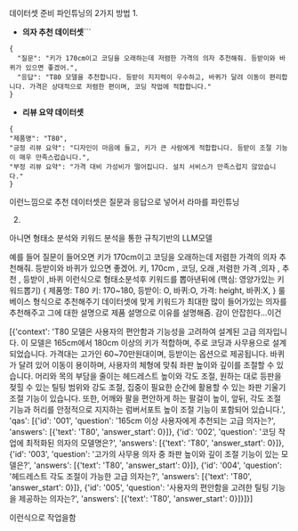 
데이터셋 준비
파인튜닝의 2가지 방법
1. 
- **의자 추천 데이터셋**```
```
{
  "질문": "키가 170cm이고 코딩을 오래하는데 저렴한 가격의 의자 추천해줘. 등받이와 바퀴가 있으면 좋겠어.",
  "응답": "T80 모델을 추천합니다. 등받이 지지력이 우수하고, 바퀴가 달려 이동이 편리합니다. 가격은 상대적으로 저렴한 편이며, 코딩 작업에 적합합니다."
}

```
- **리뷰 요약 데이터셋**
```
{ 
"제품명": "T80",
"긍정 리뷰 요약": "디자인이 마음에 들고, 키가 큰 사람에게 적합합니다. 등받이 조절 기능이 매우 만족스럽습니다.",
"부정 리뷰 요약": "가격 대비 가성비가 떨어집니다. 설치 서비스가 만족스럽지 않았습니다."
}
```

이런느낌으로 추천 데이터셋은 질문과 응답으로 넣어서 라마를 파인튜닝

2. 
아니면 형태소 분석와 키워드 분석을 통한 규칙기반의 LLM모델

예를 들어 질문이 들어오면 
키가 170cm이고 코딩을 오래하는데 저렴한 가격의 의자 추천해줘. 등받이와 바퀴가 있으면 좋겠어.
키,  170cm , 코딩, 오래 ,저렴한 가격 ,의자 , 추천 , 등받이 ,바퀴
이런식으로 형태소분석후 키워드를 뽑아낸뒤에 (핵심: 영양가있는 키워드뽑기)
{
제품명: T80
키: 170~180,
등받이: O,
바퀴:O,
가격: height,
바퀴:X,
}
룰베이스 형식으로 추천해주기 
데이터셋에 맞게 키워드가 최대한 많이 들어가있는 의자를 추천해주고 그에 대한 설명으로 제품 설명으로 이유를 설명해줌. 
감이 안잡힌다...이건

[{'context': 'T80 모델은 사용자의 편안함과 기능성을 고려하여 설계된 고급 의자입니다. 이 모델은 165cm에서 180cm 이상의 키가 적합하며, 주로 코딩과 사무용으로 설계되었습니다. 가격대는 고가인 60~70만원대이며, 등받이는 옵션으로 제공됩니다. 바퀴가 달려 있어 이동이 용이하며, 사용자의 체형에 맞춰 좌판 높이와 깊이를 조절할 수 있습니다. 머리와 목의 부담을 줄이는 헤드레스트 높이와 각도 조절, 원하는 대로 등판을 젖힐 수 있는 틸팅 범위와 강도 조절, 집중이 필요한 순간에 활용할 수 있는 좌판 기울기 조절 기능이 있습니다. 또한, 어깨와 팔을 편안하게 하는 팔걸이 높이, 앞뒤, 각도 조절 기능과 허리를 안정적으로 지지하는 럼버서포트 높이 조절 기능이 포함되어 있습니다.',
  'qas': [{'id': '001',
    'question': '165cm 이상 사용자에게 추천되는 고급 의자는?',
    'answers': [{'text': 'T80', 'answer_start': 0}]},
   {'id': '002',
    'question': '코딩 작업에 최적화된 의자의 모델명은?',
    'answers': [{'text': 'T80', 'answer_start': 0}]},
   {'id': '003',
    'question': '고가의 사무용 의자 중 좌판 높이와 깊이 조절 기능이 있는 모델은?',
    'answers': [{'text': 'T80', 'answer_start': 0}]},
   {'id': '004',
    'question': '헤드레스트 각도 조절이 가능한 고급 의자는?',
    'answers': [{'text': 'T80', 'answer_start': 0}]},
   {'id': '005',
    'question': '사용자의 편안함을 고려한 틸팅 기능을 제공하는 의자는?',
    'answers': [{'text': 'T80', 'answer_start': 0}]}]}]

   이런식으로 작업을함 

